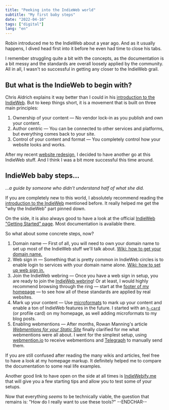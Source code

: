 ```yaml
---
title: "Peeking into the IndieWeb world"
subtitle: "My first baby steps"
date: "2022-04-10"
tags: ["digital"]
lang: "en"
---
```


Robin introduced me to the IndieWeb about a year ago. And as it usually happens, I dived head first into it before he even had time to close his tabs.

I remember struggling quite a bit with the concepts, as the documentation is a bit messy and the standards are overall loosely applied by the community. All in all, I wasn't so successful in getting any closer to the IndieWeb grail.

## But what is the IndieWeb to begin with?

Chris Aldrich explains it way better than I could in his [introduction to the IndieWeb](https://boffosocko.com/2017/07/28/an-introduction-to-the-indieweb/). But to keep things short, it is a movement that is built on three main principles:

1. Ownership of your content — No vendor lock-in as you publish and own your content.
2. Author centric — You can be connected to other services and platforms, but everything comes back to your site.
3. Control of your content and format — You completely control how your website looks and works.

After my recent [website redesign](/posts/last-homage-to-my-old-website/), I decided to have another go at this IndieWeb stuff. And I think I was a bit more successful this time around.

## IndieWeb baby steps...

_...a guide by someone who didn't understand half of what she did._

If you are completely new to this world, I absolutely recommend reading the [introduction to the IndieWeb](https://boffosocko.com/2017/07/28/an-introduction-to-the-indieweb/) mentioned before. It really helped me get the "why the IndieWeb" part pinned down.

On the side, it is also always good to have a look at the official [IndieWeb "Getting Started" page](https://indieweb.org/Getting_Started). Most documentation is available there.

So what about some concrete steps, now?

1. Domain name — First of all, you will need to own your domain name to set up most of the IndieWeb stuff we'll talk about. [Wiki: how to get your domain name.](https://indieweb.org/personal-domain)
2. Web sign in — Something that is pretty common in IndieWeb circles is to enable login to services with your domain name alone. [Wiki: how to set up web sign in.](https://indieweb.org/How_to_set_up_web_sign-in_on_your_own_domain)
3. Join the IndieWeb webring — Once you have a web sign in setup, you are ready to join the [IndieWeb webring](https://xn--sr8hvo.ws/)! Or at least, I would highly recommend browsing through the ring — start at the [footer of my homepage](#webring) — to see how all of these standards are applied by real websites.
4. Mark up your content — Use [microformats](http://microformats.org/) to mark up your content and enable a ton of IndieWeb features in the future. I started with an [`h-card`](http://microformats.org/wiki/h-card) (or profile card) on my homepage, as well adding microformats to my blog posts.
5. Enabling webmentions — After months, Rowan Manning's article _[Webmentions for your Static Site](https://rowanmanning.com/posts/webmentions-for-your-static-site/)_ finally clarified for me what webmentions were all about. I went for the simplest setup, using [webmention.io](https://webmention.io/) to receive webmentions and [Telegraph](https://telegraph.p3k.io/) to manually send them.

If you are still confused after reading the many wikis and articles, feel free to have a look at my homepage markup. It definitely helped me to compare the documentation to some real life examples.

Another good link to have open on the side at all times is [IndieWebify.me](https://indiewebify.me/) that will give you a few starting tips and allow you to test some of your setups.

Now that everything _seems_ to be technically viable, the question that remains is: "How do I really want to use these tools?" --ENDCHAR--
